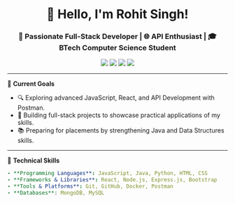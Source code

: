 <h1 align="center">👋 Hello, I'm Rohit Singh!</h1>
<h3 align="center">🚀 Passionate Full-Stack Developer | 🌐 API Enthusiast | 🎓 BTech Computer Science Student</h3>

<p align="center">
  <img src="https://img.shields.io/badge/-JavaScript-F7DF1E?logo=javascript&logoColor=black&style=for-the-badge" />
  <img src="https://img.shields.io/badge/-React-61DAFB?logo=react&logoColor=black&style=for-the-badge" />
  <img src="https://img.shields.io/badge/-Node.js-339933?logo=node.js&logoColor=white&style=for-the-badge" />
  <img src="https://img.shields.io/badge/-MongoDB-47A248?logo=mongodb&logoColor=white&style=for-the-badge" />
</p>

---

🌱 **Current Goals**
- 🔍 Exploring advanced JavaScript, React, and API Development with Postman.
- 🧩 Building full-stack projects to showcase practical applications of my skills.
- 📚 Preparing for placements by strengthening Java and Data Structures skills.

---

💼 **Technical Skills**
```yaml
- **Programming Languages**: JavaScript, Java, Python, HTML, CSS
- **Frameworks & Libraries**: React, Node.js, Express.js, Bootstrap
- **Tools & Platforms**: Git, GitHub, Docker, Postman
- **Databases**: MongoDB, MySQL
